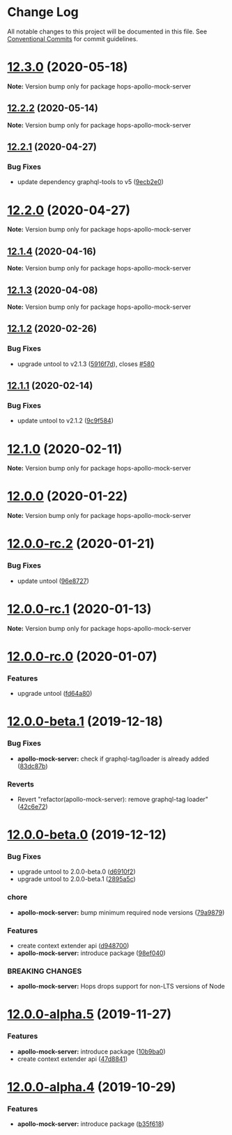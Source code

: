 # Change Log

All notable changes to this project will be documented in this file.
See [Conventional Commits](https://conventionalcommits.org) for commit guidelines.

# [12.3.0](https://github.com/xing/hops/compare/v12.2.2...v12.3.0) (2020-05-18)

**Note:** Version bump only for package hops-apollo-mock-server





## [12.2.2](https://github.com/xing/hops/compare/v12.2.1...v12.2.2) (2020-05-14)

**Note:** Version bump only for package hops-apollo-mock-server





## [12.2.1](https://github.com/xing/hops/compare/v12.2.0...v12.2.1) (2020-04-27)


### Bug Fixes

* update dependency graphql-tools to v5 ([9ecb2e0](https://github.com/xing/hops/commit/9ecb2e0d64b848af584538df31fa821be34d7b1c))





# [12.2.0](https://github.com/xing/hops/compare/v12.1.4...v12.2.0) (2020-04-27)

**Note:** Version bump only for package hops-apollo-mock-server





## [12.1.4](https://github.com/xing/hops/compare/v12.1.3...v12.1.4) (2020-04-16)

**Note:** Version bump only for package hops-apollo-mock-server





## [12.1.3](https://github.com/xing/hops/compare/v12.1.2...v12.1.3) (2020-04-08)

**Note:** Version bump only for package hops-apollo-mock-server





## [12.1.2](https://github.com/xing/hops/compare/v12.1.1...v12.1.2) (2020-02-26)


### Bug Fixes

* upgrade untool to v2.1.3 ([5916f7d](https://github.com/xing/hops/commit/5916f7dc4274801f8705571d60755dc0ed0e040c)), closes [#580](https://github.com/xing/hops/issues/580)





## [12.1.1](https://github.com/xing/hops/compare/v12.1.0...v12.1.1) (2020-02-14)


### Bug Fixes

* update untool to v2.1.2 ([9c9f584](https://github.com/xing/hops/commit/9c9f584783c8f70447986b18f901a1b3b5f452d6))





# [12.1.0](https://github.com/xing/hops/compare/v12.0.0...v12.1.0) (2020-02-11)

**Note:** Version bump only for package hops-apollo-mock-server





# [12.0.0](https://github.com/xing/hops/compare/v12.0.0-rc.2...v12.0.0) (2020-01-22)

**Note:** Version bump only for package hops-apollo-mock-server





# [12.0.0-rc.2](https://github.com/xing/hops/compare/v12.0.0-rc.1...v12.0.0-rc.2) (2020-01-21)


### Bug Fixes

* update untool ([96e8727](https://github.com/xing/hops/commit/96e8727c3da397f5b4aeddff909007b742a4328e))





# [12.0.0-rc.1](https://github.com/xing/hops/compare/v12.0.0-rc.0...v12.0.0-rc.1) (2020-01-13)

**Note:** Version bump only for package hops-apollo-mock-server





# [12.0.0-rc.0](https://github.com/xing/hops/compare/v12.0.0-beta.1...v12.0.0-rc.0) (2020-01-07)


### Features

* upgrade untool ([fd64a80](https://github.com/xing/hops/commit/fd64a80f111f7430dd6b5871b358a8e53cb5bb82))





# [12.0.0-beta.1](https://github.com/xing/hops/compare/v12.0.0-beta.0...v12.0.0-beta.1) (2019-12-18)


### Bug Fixes

* **apollo-mock-server:** check if graphql-tag/loader is already added ([83dc87b](https://github.com/xing/hops/commit/83dc87b15fbe42144a603d1e0989a4cd5993ae91))


### Reverts

* Revert "refactor(apollo-mock-server): remove graphql-tag loader" ([42c6e72](https://github.com/xing/hops/commit/42c6e72a14a057119902b96d9c480049d1111960))





# [12.0.0-beta.0](https://github.com/xing/hops/compare/v11.9.1...v12.0.0-beta.0) (2019-12-12)


### Bug Fixes

* upgrade untool to 2.0.0-beta.0 ([d6910f2](https://github.com/xing/hops/commit/d6910f2e097f77160c7176eb9c1f87e0636f55e0))
* upgrade untool to 2.0.0-beta.1 ([2895a5c](https://github.com/xing/hops/commit/2895a5cd7617116be4476ffe87174bd2d15a0cdc))


### chore

* **apollo-mock-server:** bump minimum required node versions ([79a9879](https://github.com/xing/hops/commit/79a9879662bc61c044cf2bba32cd68ce0b0e9b1d))


### Features

* create context extender api ([d948700](https://github.com/xing/hops/commit/d94870032e9d8534266c510ced2ccb8f46e92fba))
* **apollo-mock-server:** introduce package ([98ef040](https://github.com/xing/hops/commit/98ef0407c64758065ddb7d6f47a962be7f60f32e))


### BREAKING CHANGES

* **apollo-mock-server:** Hops drops support for non-LTS versions of Node





# [12.0.0-alpha.5](https://github.com/xing/hops/compare/v11.9.1...v12.0.0-alpha.5) (2019-11-27)


### Features

* **apollo-mock-server:** introduce package ([10b9ba0](https://github.com/xing/hops/commit/10b9ba0e33d33d4e5633cbba2ee051978802e8d7))
* create context extender api ([47d8841](https://github.com/xing/hops/commit/47d8841216afdc537922c1289206a4cb0c7fc7e7))





# [12.0.0-alpha.4](https://github.com/xing/hops/compare/v12.0.0-alpha.3...v12.0.0-alpha.4) (2019-10-29)


### Features

* **apollo-mock-server:** introduce package ([b35f618](https://github.com/xing/hops/commit/b35f6181166d7a7146e15846a808319c801ee21d))
